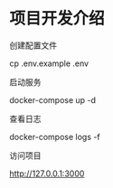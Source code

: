 # 项目开发介绍

创建配置文件

  cp .env.example .env

启动服务

  docker-compose up -d

查看日志

  docker-compose logs -f


访问项目

  http://127.0.0.1:3000

